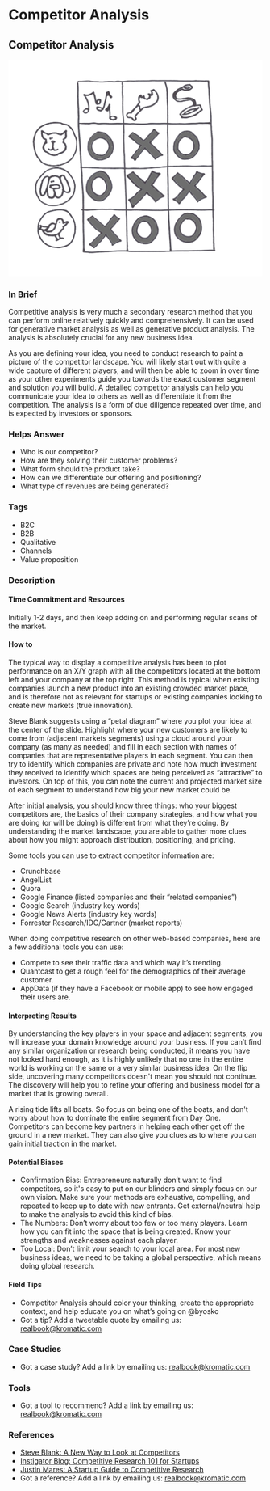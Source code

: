 # Competitor Analysis

## Competitor Analysis

![](../.gitbook/assets/illustration-competitor-analysis-real-startup-book.png)

### In Brief

Competitive analysis is very much a secondary research method that you can perform online relatively quickly and comprehensively. It can be used for generative market analysis as well as generative product analysis. The analysis is absolutely crucial for any new business idea.

As you are defining your idea, you need to conduct research to paint a picture of the competitor landscape. You will likely start out with quite a wide capture of different players, and will then be able to zoom in over time as your other experiments guide you towards the exact customer segment and solution you will build. A detailed competitor analysis can help you communicate your idea to others as well as differentiate it from the competition. The analysis is a form of due diligence repeated over time, and is expected by investors or sponsors.

### Helps Answer

* Who is our competitor?
* How are they solving their customer problems?
* What form should the product take?
* How can we differentiate our offering and positioning?
* What type of revenues are being generated?

### Tags

* B2C
* B2B
* Qualitative
* Channels
* Value proposition

### Description

#### Time Commitment and Resources

Initially 1-2 days, and then keep adding on and performing regular scans of the market.

#### How to

The typical way to display a competitive analysis has been to plot performance on an X/Y graph with all the competitors located at the bottom left and your company at the top right. This method is typical when existing companies launch a new product into an existing crowded market place, and is therefore not as relevant for startups or existing companies looking to create new markets \(true innovation\). 

Steve Blank suggests using a “petal diagram” where you plot your idea at the center of the slide. Highlight where your new customers are likely to come from \(adjacent markets segments\) using a cloud around your company \(as many as needed\) and fill in each section with names of companies that are representative players in each segment. You can then try to identify which companies are private and note how much investment they received to identify which spaces are being perceived as “attractive” to investors. On top of this, you can note the current and projected market size of each segment to understand how big your new market could be.

After initial analysis, you should know three things: who your biggest competitors are, the basics of their company strategies, and how what you are doing \(or will be doing\) is different from what they’re doing. By understanding the market landscape, you are able to gather more clues about how you might approach distribution, positioning, and pricing.

Some tools you can use to extract competitor information are:

* Crunchbase
* AngelList
* Quora
* Google Finance \(listed companies and their “related companies”\)
* Google Search \(industry key words\)
* Google News Alerts \(industry key words\) 
* Forrester Research/IDC/Gartner \(market reports\)

When doing competitive research on other web-based companies, here are a few additional tools you can use:

* Compete to see their traffic data and which way it’s trending.
* Quantcast to get a rough feel for the demographics of their average customer.
* AppData \(if they have a Facebook or mobile app\) to see how engaged their users are.

#### Interpreting Results

By understanding the key players in your space and adjacent segments, you will increase your domain knowledge around your business. If you can’t find any similar organization or research being conducted, it means you have not looked hard enough, as it is highly unlikely that no one in the entire world is working on the same or a very similar business idea. On the flip side, uncovering many competitors doesn't mean you should not continue. The discovery will help you to refine your offering and business model for a market that is growing overall.

A rising tide lifts all boats. So focus on being one of the boats, and don't worry about how to dominate the entire segment from Day One. Competitors can become key partners in helping each other get off the ground in a new market. They can also give you clues as to where you can gain initial traction in the market.

#### Potential Biases

* Confirmation Bias: Entrepreneurs naturally don’t want to find competitors, so it's easy to put on our blinders and simply focus on our own vision. Make sure your methods are exhaustive, compelling, and repeated to keep up to date with new entrants. Get external/neutral help to make the analysis to avoid this kind of bias.
* The Numbers: Don’t worry about too few or too many players. Learn how you can fit into the space that is being created. Know your strengths and weaknesses against each player. 
* Too Local: Don’t limit your search to your local area. For most new business ideas, we need to be taking a global perspective, which means doing global research. 

#### Field Tips

* Competitor Analysis should color your thinking, create the appropriate context, and help educate you on what’s going on @byosko
* Got a tip? Add a tweetable quote by emailing us: [realbook@kromatic.com](https://github.com/trikro/the-real-startup-book/tree/6a17bc36666863334ffdefad4f2a9abf3e12ce13/part5-generative_product_research/realbook@kromatic.com)

### Case Studies

* Got a case study? Add a link by emailing us: [realbook@kromatic.com](https://github.com/trikro/the-real-startup-book/tree/6a17bc36666863334ffdefad4f2a9abf3e12ce13/part5-generative_product_research/realbook@kromatic.com)

### Tools

* Got a tool to recommend? Add a link by emailing us: [realbook@kromatic.com](mailto:realbook@kromatic.com)

### References

* [Steve Blank: A New Way to Look at Competitors](https://steveblank.com/2013/11/08/a-new-way-to-look-at-competitors/)
* [Instigator Blog: Competitive Research 101 for Startups](http://www.instigatorblog.com/competitive-research-101-for-startups/2011/08/30/)
* [Justin Mares: A Startup Guide to Competitive Research](http://justinmares.com/a-startup-guide-to-competitive-research/)
* Got a reference? Add a link by emailing us: [realbook@kromatic.com](https://github.com/trikro/the-real-startup-book/tree/6a17bc36666863334ffdefad4f2a9abf3e12ce13/part5-generative_product_research/realbook@kromatic.com)

